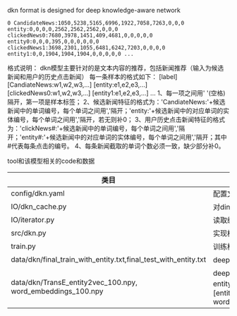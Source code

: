 dkn format is designed for deep knowledge-aware network

```
0 CandidateNews:1050,5238,5165,6996,1922,7058,7263,0,0,0 entity:0,0,0,0,2562,2562,2562,0,0,0
clickedNews0:7680,3978,1451,409,4681,0,0,0,0,0 entity0:0,0,0,395,0,0,0,0,0,0
clickedNews1:3698,2301,1055,6481,6242,7203,0,0,0,0 entity1:0,0,1904,1904,1904,0,0,0,0,0 ...
```

格式说明：
dkn模型主要针对的是文本内容的推荐，包括新闻推荐（输入为候选新闻和用户的历史点击新闻）
每一条样本的格式如下：
[label] [CandiateNews:w1,w2,w3,...] [entity:e1,e2,e3,...] [clickedNews0:w1,w2,w3,...] [entity1:e1,e2,e3,...] ...
1、每一项之间用' '(空格)隔开，第一项是样本标签；
2、候选新闻特征的格式为：'CandiateNews:'+候选新闻中的单词编号，每个单词之间用','隔开；'entity:'+候选新闻中的对应单词的实体编号，每个单词之间用','隔开，若无则补0；
3、用户历史点击新闻特征的格式为：'clickNews#:'+候选新闻中的单词编号，每个单词之间用','隔开；'entity#:'+候选新闻中的对应单词的实体编号，每个单词之间用','隔开；其中#代表每条点击的编号。
4、每条新闻截取的单词个数必须一致，缺少部分补0。


tool和该模型相关的code和数据

类目 | 说明 | 
----|------|
config/dkn.yaml | 配置文件的例子 |
IO/dkn_cache.py | 对din数据格式进行解析,压缩成tfrecord |
IO/iterator.py | 读取缓存中之后的tfrecord数据进行训练 | 
src/dkn.py | 实现模型deep knowledge-aware network |
train.py | 训练模型的主程序 | 
data/dkn/final_train_with_entity.txt,final_test_with_entity.txt | deep knowledge-aware network使用的数据 |
data/dkn/TransE_entity2vec_100.npy, word_embeddings_100.npy | deep knowledge-aware network使用的预先训练好的entity_embedding和word_embedding(文件命名格式是[entity_embedding_method]_entity2vec_[entity_dim].npy, word_embeddings_[dim].py)